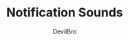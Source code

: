 ---
title: Notification Sounds
author: DevilBro
description_markdown: >-
  Let's you change the default sounds with your own sounds. You can add your own sounds in the plugin settkngs either via file or url.
github: https://github.com/mwittrien/
download: https://github.com/mwittrien/BetterDiscordAddons/tree/master/Plugins/NotificationSounds
support: https://discord.gg/Z7PBux5
tags:
images:
  - name: 
    image: 
layout: product
---